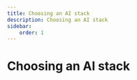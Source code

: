 ```yaml
---
title: Choosing an AI stack
description: Choosing an AI stack
sidebar:
    order: 1
---
```


# Choosing an AI stack